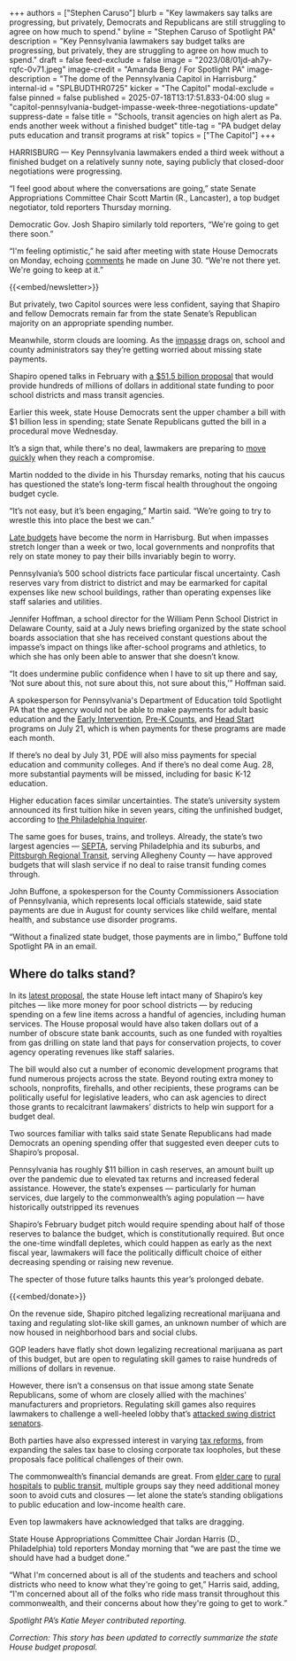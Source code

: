 +++
authors = ["Stephen Caruso"]
blurb = "Key lawmakers say talks are progressing, but privately, Democrats and Republicans are still struggling to agree on how much to spend."
byline = "Stephen Caruso of Spotlight PA"
description = "Key Pennsylvania lawmakers say budget talks are progressing, but privately, they are struggling to agree on how much to spend."
draft = false
feed-exclude = false
image = "2023/08/01jd-ah7y-rqfc-0v71.jpeg"
image-credit = "Amanda Berg / For Spotlight PA"
image-description = "The dome of the Pennsylvania Capitol in Harrisburg."
internal-id = "SPLBUDTHR0725"
kicker = "The Capitol"
modal-exclude = false
pinned = false
published = 2025-07-18T13:17:51.833-04:00
slug = "capitol-pennsylvania-budget-impasse-week-three-negotiations-update"
suppress-date = false
title = "Schools, transit agencies on high alert as Pa. ends another week without a finished budget"
title-tag = "PA budget delay puts education and transit programs at risk"
topics = ["The Capitol"]
+++

HARRISBURG — Key Pennsylvania lawmakers ended a third week without a finished budget on a relatively sunny note, saying publicly that closed-door negotiations were progressing.

“I feel good about where the conversations are going,” state Senate Appropriations Committee Chair Scott Martin (R., Lancaster), a top budget negotiator, told reporters Thursday morning.

Democratic Gov. Josh Shapiro similarly told reporters, “We&#39;re going to get there soon.”

“I&#39;m feeling optimistic,” he said after meeting with state House Democrats on Monday, echoing <a href="https://www.spotlightpa.org/news/2025/06/pennsylvania-budget-deadline-missed-shapiro-spending-cuts/">comments</a> he made on June 30. “We&#39;re not there yet. We&#39;re going to keep at it.”

{{<embed/newsletter>}}

But privately, two Capitol sources were less confident, saying that Shapiro and fellow Democrats remain far from the state Senate’s Republican majority on an appropriate spending number.

Meanwhile, storm clouds are looming. As the <a href="https://www.spotlightpa.org/news/2025/06/budget-deadline-impasse-pennsylvania-shapiro-house-senate/">impasse</a> drags on, school and county administrators say they’re getting worried about missing state payments.

Shapiro opened talks in February with <a href="https://www.spotlightpa.org/news/2025/02/josh-shapiro-pennsylvania-budget-legal-weed/">a $51.5 billion proposal</a> that would provide hundreds of millions of dollars in additional state funding to poor school districts and mass transit agencies.<strong></strong>

Earlier this week, state House Democrats sent the upper chamber a bill with $1 billion less in spending; state Senate Republicans gutted the bill in a procedural move Wednesday.

It’s a sign that, while there&#39;s no deal, lawmakers are preparing to <a href="https://www.spotlightpa.org/news/2025/07/how-harrisburg-works-vehicle-bill-budget-deal-pennsylvania/">move quickly</a> when they reach a compromise.

Martin nodded to the divide in his Thursday remarks, noting that his caucus has questioned the state’s long-term fiscal health throughout the ongoing budget cycle.

“It’s not easy, but it’s been engaging,” Martin said. “We’re going to try to wrestle this into place the best we can.”

<a href="https://www.spotlightpa.org/news/2023/07/pennsylvania-budget-impasse-shapiro-wolf-rendell-corbett-legislature/">Late budgets</a> have become the norm in Harrisburg. But when impasses stretch longer than a week or two, local governments and nonprofits that rely on state money to pay their bills invariably begin to worry.

Pennsylvania’s 500 school districts face particular fiscal uncertainty. Cash reserves vary from district to district and may be earmarked for capital expenses like new school buildings, rather than operating expenses like staff salaries and utilities.

Jennifer Hoffman, a school director for the William Penn School District in Delaware County, said at a July news briefing organized by the state school boards association that she has received constant questions about the impasse’s impact on things like after-school programs and athletics, to which she has only been able to answer that she doesn’t know.

“It does undermine public confidence when I have to sit up there and say, ‘Not sure about this, not sure about this, not sure about this,’” Hoffman said.

A spokesperson for Pennsylvania&#39;s Department of Education told Spotlight PA that the agency would not be able to make payments for adult basic education and the <a href="https://www.pa.gov/agencies/education/programs-and-services/instruction/early-learning/early-intervention">Early Intervention</a>, <a href="https://www.pa.gov/agencies/education/programs-and-services/instruction/early-learning/preschool-programs">Pre-K Counts</a>, and <a href="https://www.pa.gov/agencies/dhs/resources/early-learning-child-care/head-start">Head Start</a> programs on July 21, which is when payments for these programs are made each month.

If there’s no deal by July 31, PDE will also miss payments for special education and community colleges. And if there’s no deal come Aug. 28, more substantial payments will be missed, including for basic K-12 education.

Higher education faces similar uncertainties. The state’s university system announced its first tuition hike in seven years, citing the unfinished budget, according to <a href="https://www.inquirer.com/education/passhe-universities-tuition-increase-budget-20250717.html">the Philadelphia Inquirer</a>.

The same goes for buses, trains, and trolleys. Already, the state’s two largest agencies — <a href="https://www.inquirer.com/transportation/septa-approves-budget-deficit-state-funding-20250626.html">SEPTA</a>, serving Philadelphia and its suburbs, and <a href="https://www.unionprogress.com/2025/06/28/pittsburgh-regional-transit-reluctantly-oks-budget-with-severe-cuts/">Pittsburgh Regional Transit</a>, serving Allegheny County — have approved budgets that will slash service if no deal to raise transit funding comes through.

John Buffone, a spokesperson for the County Commissioners Association of Pennsylvania, which represents local officials statewide, said state payments are due in August for county services like child welfare, mental health, and substance use disorder programs.

“Without a finalized state budget, those payments are in limbo,” Buffone told Spotlight PA in an email.

## Where do talks stand?

In its <a href="https://houseappropriations.com/files/Documents/Track%20-%202025-26%20-%20HB1330%20PN1143%20Amendment.pdf">latest proposal</a>, the state House left intact many of Shapiro’s key pitches — like more money for poor school districts — by reducing spending on a few line items across a handful of agencies, including human services. The House proposal would have also taken dollars out of a number of obscure state bank accounts, such as one funded with royalties from gas drilling on state land that pays for conservation projects, to cover agency operating revenues like staff salaries.

The bill would also cut a number of economic development programs that fund numerous projects across the state. Beyond routing extra money to schools, nonprofits, firehalls, and other recipients, these programs can be politically useful for legislative leaders, who can ask agencies to direct those grants to recalcitrant lawmakers’ districts to help win support for a budget deal.

Two sources familiar with talks said state Senate Republicans had made Democrats an opening spending offer that suggested even deeper cuts to Shapiro’s proposal.

Pennsylvania has roughly $11 billion in cash reserves, an amount built up over the pandemic due to elevated tax returns and increased federal assistance. However, the state’s expenses — particularly for human services, due largely to the commonwealth’s aging population — have historically outstripped its revenues

Shapiro’s February budget pitch would require spending about half of those reserves to balance the budget, which is constitutionally required. But once the one-time windfall depletes, which could happen as early as the next fiscal year, lawmakers will face the politically difficult choice of either decreasing spending or raising new revenue.

The specter of those future talks haunts this year’s prolonged debate.

{{<embed/donate>}}

On the revenue side, Shapiro pitched legalizing recreational marijuana and taxing and regulating slot-like skill games, an unknown number of which are now housed in neighborhood bars and social clubs.

GOP leaders have flatly shot down legalizing recreational marijuana as part of this budget, but are open to regulating skill games to raise hundreds of millions of dollars in revenue.

However, there isn’t a consensus on that issue among state Senate Republicans, some of whom are closely allied with the machines’ manufacturers and proprietors. Regulating skill games also requires lawmakers to challenge a well-heeled lobby that’s <a href="https://www.spotlightpa.org/news/2025/06/skill-games-budget-pennsylvania-lobbyists-senate-fight-ward-pittman/">attacked swing district senators</a>.

Both parties have also expressed interest in varying <a href="https://www.spotlightpa.org/news/2025/07/sales-tax-exemption-pennsylvania-revenue-budget-deficit-impasse-2025/">tax reforms</a>, from expanding the sales tax base to closing corporate tax loopholes, but these proposals face political challenges of their own.

The commonwealth’s financial demands are great. From <a href="https://www.spotlightpa.org/news/2025/07/home-care-wages-pennsylvania-federal-cuts-medicaid-shapiro/">elder care</a> to <a href="https://www.spotlightpa.org/statecollege/2025/07/medicaid-pennsylvania-trump-federal-budget-rural-hospitals/">rural hospitals</a> to <a href="https://www.spotlightpa.org/news/2025/06/transit-harrisburg-pennsylvania-shared-ride-elderly-disability/">public transit</a>, multiple groups say they need additional money soon to avoid cuts and closures — let alone the state’s standing obligations to public education and low-income health care.

Even top lawmakers have acknowledged that talks are dragging.

State House Appropriations Committee Chair Jordan Harris (D., Philadelphia) told reporters Monday morning that “we are past the time we should have had a budget done.”

“What I&#39;m concerned about is all of the students and teachers and school districts who need to know what they&#39;re going to get,” Harris said, adding, “I&#39;m concerned about all of the folks who ride mass transit throughout this commonwealth, and their concerns about how they&#39;re going to get to work.”

<em>Spotlight PA’s Katie Meyer contributed reporting.</em>

<em>Correction: This story has been updated to correctly summarize the state House budget proposal.</em>


